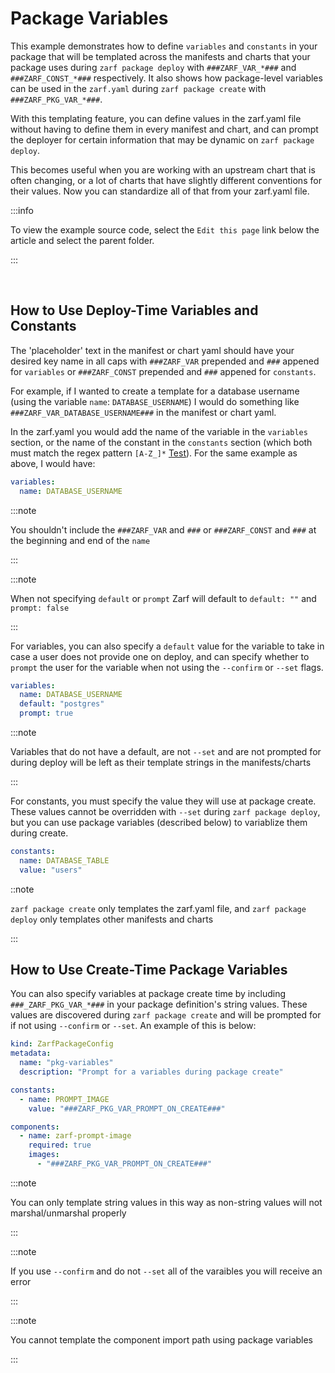 # Package Variables

This example demonstrates how to define `variables` and `constants` in your package that will be templated across the manifests and charts that your package uses during `zarf package deploy` with `###ZARF_VAR_*###` and `###ZARF_CONST_*###` respectively.  It also shows how package-level variables can be used in the `zarf.yaml` during `zarf package create` with `###ZARF_PKG_VAR_*###`.

With this templating feature, you can define values in the zarf.yaml file without having to define them in every manifest and chart, and can prompt the deployer for certain information that may be dynamic on `zarf package deploy`.

This becomes useful when you are working with an upstream chart that is often changing, or a lot of charts that have slightly different conventions for their values. Now you can standardize all of that from your zarf.yaml file.

:::info

To view the example source code, select the `Edit this page` link below the article and select the parent folder.

:::

&nbsp;

## How to Use Deploy-Time Variables and Constants
The 'placeholder' text in the manifest or chart yaml should have your desired key name in all caps with `###ZARF_VAR` prepended and `###` appened for `variables` or `###ZARF_CONST` prepended and `###` appened for `constants`.

For example, if I wanted to create a template for a database username (using the variable `name`: `DATABASE_USERNAME`) I would do something like `###ZARF_VAR_DATABASE_USERNAME###` in the manifest or chart yaml.

In the zarf.yaml you would add the name of the variable in the `variables` section, or the name of the constant in the `constants` section (which both must match the regex pattern `[A-Z_]*` [Test](https://regex101.com/?regex=%5BA-Z_%5D%2A)). For the same example as above, I would have:

```yaml
variables:
  name: DATABASE_USERNAME
```

:::note

You shouldn't include the `###ZARF_VAR` and `###` or `###ZARF_CONST` and `###` at the beginning and end of the `name`

:::

:::note

When not specifying `default` or `prompt` Zarf will default to `default: ""` and `prompt: false`

:::

For variables, you can also specify a `default` value for the variable to take in case a user does not provide one on deploy, and can specify whether to `prompt` the user for the variable when not using the `--confirm` or `--set` flags.

```yaml
variables:
  name: DATABASE_USERNAME
  default: "postgres"
  prompt: true
```

:::note

Variables that do not have a default, are not `--set` and are not prompted for during deploy will be left as their template strings in the manifests/charts

:::

For constants, you must specify the value they will use at package create.  These values cannot be overridden with `--set` during `zarf package deploy`, but you can use package variables (described below) to variablize them during create.

```yaml
constants:
  name: DATABASE_TABLE
  value: "users"
```

::note

`zarf package create` only templates the zarf.yaml file, and `zarf package deploy` only templates other manifests and charts

:::

## How to Use Create-Time Package Variables

You can also specify variables at package create time by including `###_ZARF_PKG_VAR_*###` in your package definition's string values.  These values are discovered during `zarf package create` and will be prompted for if not using `--confirm` or `--set`.  An example of this is below:

```yaml
kind: ZarfPackageConfig
metadata:
  name: "pkg-variables"
  description: "Prompt for a variables during package create"

constants:
  - name: PROMPT_IMAGE
    value: "###ZARF_PKG_VAR_PROMPT_ON_CREATE###"

components:
  - name: zarf-prompt-image
    required: true
    images:
      - "###ZARF_PKG_VAR_PROMPT_ON_CREATE###"
```

:::note

You can only template string values in this way as non-string values will not marshal/unmarshal properly

:::

:::note

If you use `--confirm` and do not `--set` all of the varaibles you will receive an error

:::

:::note

You cannot template the component import path using package variables

:::
